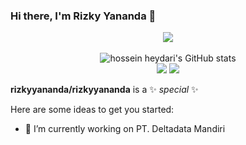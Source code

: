 ### Hi there, I'm Rizky Yananda 👋
<p align="center"><img src="https://www.codewars.com/users/rizkyyananda/badges/large"/><br /><br />
  <img src="https://github-readme-stats.vercel.app/api?username=rizkyyananda&show_icons=true&include_all_commits=true&theme=monokai" alt="hossein heydari's GitHub stats" /><br />
  <img src="https://github-readme-streak-stats.herokuapp.com/?user=rizkyyananda&theme=monokai"/>
  <img src="https://github-readme-stats.vercel.app/api/top-langs/?username=rizkyyananda&layout=compact&theme=monokai&langs_count=12"/><br />
</p>

**rizkyyananda/rizkyyananda** is a ✨ _special_ ✨

Here are some ideas to get you started:

- 🔭 I’m currently working on PT. Deltadata Mandiri
